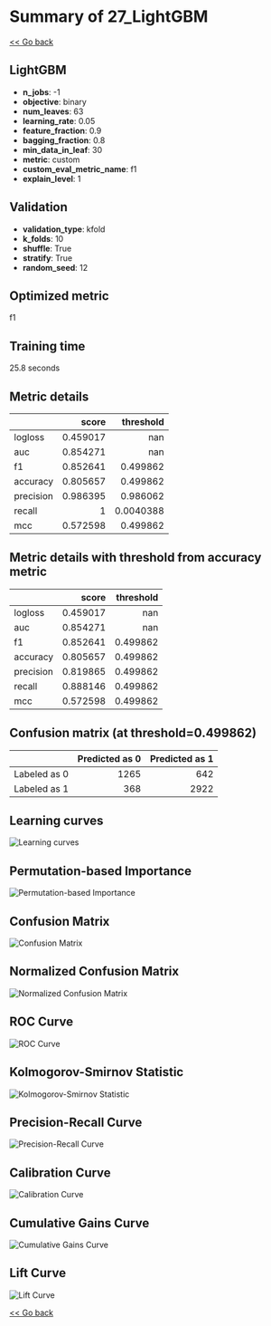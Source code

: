 # Summary of 27_LightGBM

[<< Go back](../README.md)


## LightGBM
- **n_jobs**: -1
- **objective**: binary
- **num_leaves**: 63
- **learning_rate**: 0.05
- **feature_fraction**: 0.9
- **bagging_fraction**: 0.8
- **min_data_in_leaf**: 30
- **metric**: custom
- **custom_eval_metric_name**: f1
- **explain_level**: 1

## Validation
 - **validation_type**: kfold
 - **k_folds**: 10
 - **shuffle**: True
 - **stratify**: True
 - **random_seed**: 12

## Optimized metric
f1

## Training time

25.8 seconds

## Metric details
|           |    score |   threshold |
|:----------|---------:|------------:|
| logloss   | 0.459017 | nan         |
| auc       | 0.854271 | nan         |
| f1        | 0.852641 |   0.499862  |
| accuracy  | 0.805657 |   0.499862  |
| precision | 0.986395 |   0.986062  |
| recall    | 1        |   0.0040388 |
| mcc       | 0.572598 |   0.499862  |


## Metric details with threshold from accuracy metric
|           |    score |   threshold |
|:----------|---------:|------------:|
| logloss   | 0.459017 |  nan        |
| auc       | 0.854271 |  nan        |
| f1        | 0.852641 |    0.499862 |
| accuracy  | 0.805657 |    0.499862 |
| precision | 0.819865 |    0.499862 |
| recall    | 0.888146 |    0.499862 |
| mcc       | 0.572598 |    0.499862 |


## Confusion matrix (at threshold=0.499862)
|              |   Predicted as 0 |   Predicted as 1 |
|:-------------|-----------------:|-----------------:|
| Labeled as 0 |             1265 |              642 |
| Labeled as 1 |              368 |             2922 |

## Learning curves
![Learning curves](learning_curves.png)

## Permutation-based Importance
![Permutation-based Importance](permutation_importance.png)
## Confusion Matrix

![Confusion Matrix](confusion_matrix.png)


## Normalized Confusion Matrix

![Normalized Confusion Matrix](confusion_matrix_normalized.png)


## ROC Curve

![ROC Curve](roc_curve.png)


## Kolmogorov-Smirnov Statistic

![Kolmogorov-Smirnov Statistic](ks_statistic.png)


## Precision-Recall Curve

![Precision-Recall Curve](precision_recall_curve.png)


## Calibration Curve

![Calibration Curve](calibration_curve_curve.png)


## Cumulative Gains Curve

![Cumulative Gains Curve](cumulative_gains_curve.png)


## Lift Curve

![Lift Curve](lift_curve.png)



[<< Go back](../README.md)
